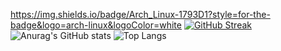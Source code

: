 https://img.shields.io/badge/Arch_Linux-1793D1?style=for-the-badge&logo=arch-linux&logoColor=white
[![GitHub Streak](http://github-readme-streak-stats.herokuapp.com?user=Aur0nd&theme=blux&hide_border=true)](https://git.io/streak-stats) ![Anurag's GitHub stats](https://github-readme-stats.vercel.app/api?username=Aur0nd&count_private=true&hide=contribs,prs&show_icons=true&theme=blue-green) 
![Top Langs](https://github-readme-stats.vercel.app/api/top-langs/?username=Aur0nd&theme=blue-green&hide=css,JavaScript,html,TypeScript)

